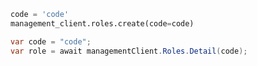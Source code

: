 ```python
code = 'code'
management_client.roles.create(code=code)
```

```csharp
var code = "code";
var role = await managementClient.Roles.Detail(code);
```
